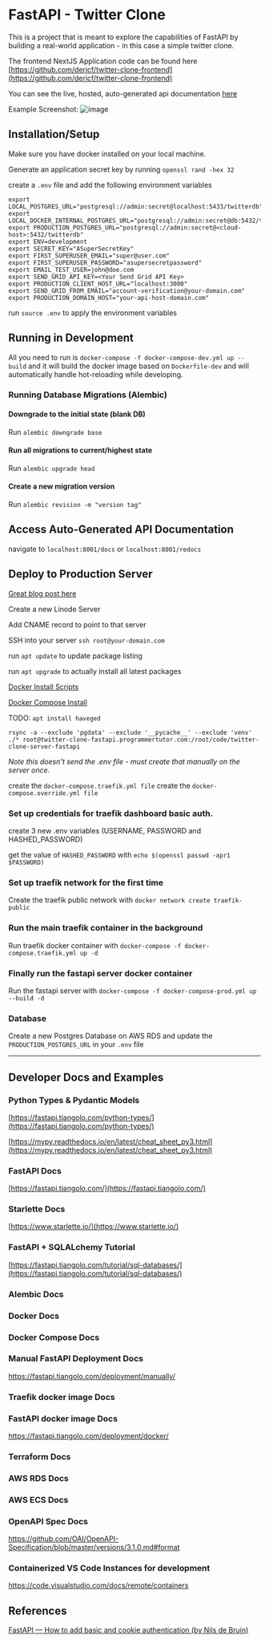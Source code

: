 # FastAPI - Twitter Clone

This is a project that is meant to explore the capabilities of FastAPI by building a real-world application - in this case a simple twitter clone.

The frontend NextJS Application code can be found here [https://github.com/dericf/twitter-clone-frontend](https://github.com/dericf/twitter-clone-frontend)

You can see the live, hosted, auto-generated api documentation [here](https://twitter-clone.dericfagnan.com/docs)

Example Screenshot:
![image](https://user-images.githubusercontent.com/14207512/123458406-43921f00-d5a2-11eb-834c-71902b118c77.png)


## Installation/Setup

Make sure you have docker installed on your local machine.

Generate an application secret key by running `openssl rand -hex 32`

create a `.env` file and add the following environment variables

```
export LOCAL_POSTGRES_URL="postgresql://admin:secret@localhost:5433/twitterdb"
export LOCAL_DOCKER_INTERNAL_POSTGRES_URL="postgresql://admin:secret@db:5432/twitterdb"
export PRODUCTION_POSTGRES_URL="postgresql://admin:secret@<cloud-host>:5432/twitterdb"
export ENV=development
export SECRET_KEY="ASuperSecretKey"
export FIRST_SUPERUSER_EMAIL="super@user.com"
export FIRST_SUPERUSER_PASSWORD="asupersecretpassword"
export EMAIL_TEST_USER=john@doe.com
export SEND_GRID_API_KEY=<Your Send Grid API Key>
export PRODUCTION_CLIENT_HOST_URL="localhost:3000"
export SEND_GRID_FROM_EMAIL="account-verification@your-domain.com"
export PRODUCTION_DOMAIN_HOST="your-api-host-domain.com"
```

run `source .env` to apply the environment variables

## Running in Development

All you need to run is `docker-compose -f docker-compose-dev.yml up --build` and it will build the docker image based on `Dockerfile-dev` and will automatically handle hot-reloading while developing.

### Running Database Migrations (Alembic)

#### Downgrade to the initial state (blank DB)

Run `alembic downgrade base`

#### Run all migrations to current/highest state

Run `alembic upgrade head`

#### Create a new migration version

Run `alembic revision -m "version tag"`

## Access Auto-Generated API Documentation

navigate to `localhost:8001/docs` or `localhost:8001/redocs`

## Deploy to Production Server

[Great blog post here](https://dev.to/tiangolo/deploying-fastapi-and-other-apps-with-https-powered-by-traefik-5dik)

Create a new Linode Server

Add CNAME record to point to that server

SSH into your server `ssh root@your-domain.com`

run `apt update` to update package listing

run `apt upgrade` to actually install all latest packages

[Docker Install Scripts](https://docs.docker.com/engine/install/ubuntu/#install-using-the-convenience-script)

[Docker Compose Install](https://docs.docker.com/compose/install/)

TODO: `apt install haveged`

`rsync -a --exclude 'pgdata' --exclude '__pycache__' --exclude 'venv' ./* root@twitter-clone-fastapi.programmertutor.com:/root/code/twitter-clone-server-fastapi`

_Note this doesn't send the .env file - must create that manually on the server once._

create the `docker-compose.traefik.yml file`
create the `docker-compose.override.yml file`

### Set up credentials for traefik dashboard basic auth.

create 3 new .env variables (USERNAME, PASSWORD and HASHED_PASSWORD)

get the value of `HASHED_PASSWORD` with `echo $(openssl passwd -apr1 $PASSWORD)`

### Set up traefik network for the first time

Create the traefik public network with `docker network create traefik-public`

### Run the main traefik container in the background

Run traefik docker container with `docker-compose -f docker-compose.traefik.yml up -d`

### Finally run the fastapi server docker container

Run the fastapi server with `docker-compose -f docker-compose-prod.yml up --build -d`

### Database

Create a new Postgres Database on AWS RDS and update the `PRODUCTION_POSTGRES_URL` in your `.env` file

---

## Developer Docs and Examples

### Python Types & Pydantic Models

[https://fastapi.tiangolo.com/python-types/](https://fastapi.tiangolo.com/python-types/)

[https://mypy.readthedocs.io/en/latest/cheat_sheet_py3.html](https://mypy.readthedocs.io/en/latest/cheat_sheet_py3.html)

### FastAPI Docs

[https://fastapi.tiangolo.com/](https://fastapi.tiangolo.com/)

### Starlette Docs

[https://www.starlette.io/](https://www.starlette.io/)

### FastAPI + SQLALchemy Tutorial

[https://fastapi.tiangolo.com/tutorial/sql-databases/](https://fastapi.tiangolo.com/tutorial/sql-databases/)

### Alembic Docs

### Docker Docs

### Docker Compose Docs

### Manual FastAPI Deployment Docs

https://fastapi.tiangolo.com/deployment/manually/

### Traefik docker image Docs

### FastAPI docker image Docs

https://fastapi.tiangolo.com/deployment/docker/

### Terraform Docs

### AWS RDS Docs

### AWS ECS Docs

### OpenAPI Spec Docs

https://github.com/OAI/OpenAPI-Specification/blob/master/versions/3.1.0.md#format

### Containerized VS Code Instances for development

https://code.visualstudio.com/docs/remote/containers

## References

[FastAPI — How to add basic and cookie authentication (by Nils de Bruin)](https://medium.com/data-rebels/fastapi-how-to-add-basic-and-cookie-authentication-a45c85ef47d3)

